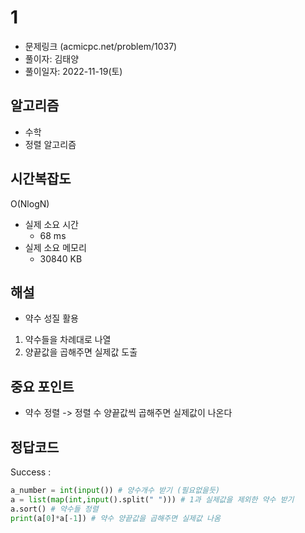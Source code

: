 # 1
- 문제링크 (acmicpc.net/problem/1037)
- 풀이자: 김태양
- 풀이일자: 2022-11-19(토)

## 알고리즘
- 수학
- 정렬 알고리즘

## 시간복잡도
O(NlogN)

- 실제 소요 시간
    - 68 ms
- 실제 소요 메모리
    - 30840 KB

## 해설
- 약수 성질 활용
1. 약수들을 차례대로 나열
2. 양끝값을 곱해주면 실제값 도출

## 중요 포인트
- 약수 정렬 -> 정렬 수 양끝값씩 곱해주면 실제값이 나온다

## 정답코드
Success : 
``` python
a_number = int(input()) # 양수개수 받기 (필요없을듯)
a = list(map(int,input().split(" "))) # 1과 실제값을 제외한 약수 받기
a.sort() # 약수들 정렬
print(a[0]*a[-1]) # 약수 양끝값을 곱해주면 실제값 나옴

```
